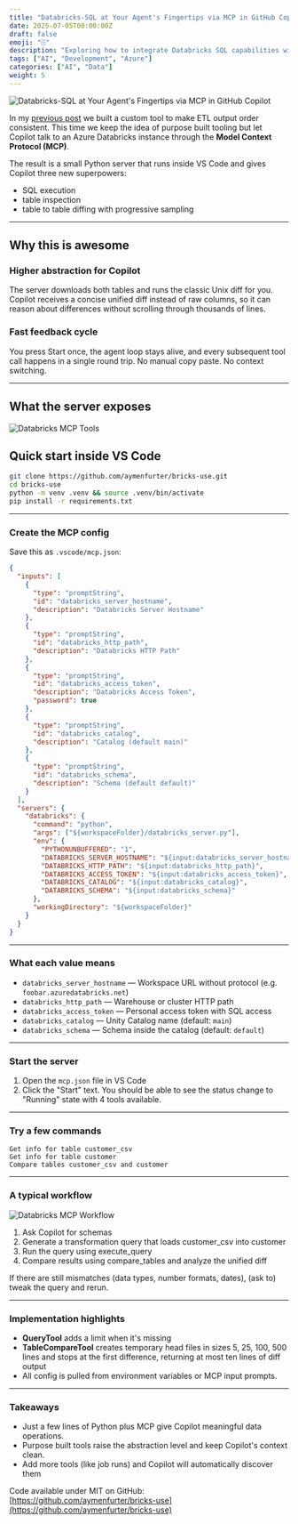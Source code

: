 ```yaml
---
title: "Databricks-SQL at Your Agent's Fingertips via MCP in GitHub Copilot"
date: 2025-07-05T00:00:00Z
draft: false
emoji: "🗄️"
description: "Exploring how to integrate Databricks SQL capabilities with AI agents through the Model Context Protocol (MCP) and GitHub Copilot for enhanced data analysis workflows."
tags: ["AI", "Development", "Azure"]
categories: ["AI", "Data"]
weight: 5
---
```


![Databricks-SQL at Your Agent's Fingertips via MCP in GitHub Copilot](/images/databricks-mcp-cover.png)

In my [previous post](https://www.linkedin.com/pulse/build-tools-prompts-extend-github-copilot-agents-aymen-furter-yo2ie/?trackingId=9mhY20H2RvaJ81RU21xBnw%3D%3D) we built a custom tool to make ETL output order consistent. This time we keep the idea of purpose built tooling but let Copilot talk to an Azure Databricks instance through the **Model Context Protocol (MCP)**.

The result is a small Python server that runs inside VS Code and gives Copilot three new superpowers:

- SQL execution
- table inspection  
- table to table diffing with progressive sampling

---

## Why this is awesome

### Higher abstraction for Copilot

The server downloads both tables and runs the classic Unix diff for you. Copilot receives a concise unified diff instead of raw columns, so it can reason about differences without scrolling through thousands of lines.

### Fast feedback cycle

You press Start once, the agent loop stays alive, and every subsequent tool call happens in a single round trip. No manual copy paste. No context switching.

---

## What the server exposes

![Databricks MCP Tools](/images/databricks-mcp-tools.png)

## Quick start inside VS Code

```bash
git clone https://github.com/aymenfurter/bricks-use.git
cd bricks-use
python -m venv .venv && source .venv/bin/activate
pip install -r requirements.txt
```

---

### Create the MCP config

Save this as `.vscode/mcp.json`:

```json
{
  "inputs": [
    {
      "type": "promptString",
      "id": "databricks_server_hostname",
      "description": "Databricks Server Hostname"
    },
    {
      "type": "promptString",
      "id": "databricks_http_path",
      "description": "Databricks HTTP Path"
    },
    {
      "type": "promptString",
      "id": "databricks_access_token",
      "description": "Databricks Access Token",
      "password": true
    },
    {
      "type": "promptString",
      "id": "databricks_catalog",
      "description": "Catalog (default main)"
    },
    {
      "type": "promptString",
      "id": "databricks_schema",
      "description": "Schema (default default)"
    }
  ],
  "servers": {
    "databricks": {
      "command": "python",
      "args": ["${workspaceFolder}/databricks_server.py"],
      "env": {
        "PYTHONUNBUFFERED": "1",
        "DATABRICKS_SERVER_HOSTNAME": "${input:databricks_server_hostname}",
        "DATABRICKS_HTTP_PATH": "${input:databricks_http_path}",
        "DATABRICKS_ACCESS_TOKEN": "${input:databricks_access_token}",
        "DATABRICKS_CATALOG": "${input:databricks_catalog}",
        "DATABRICKS_SCHEMA": "${input:databricks_schema}"
      },
      "workingDirectory": "${workspaceFolder}"
    }
  }
}
```

---

### What each value means

- `databricks_server_hostname` — Workspace URL without protocol (e.g. `foobar.azuredatabricks.net`)
- `databricks_http_path` — Warehouse or cluster HTTP path
- `databricks_access_token` — Personal access token with SQL access
- `databricks_catalog` — Unity Catalog name (default: `main`)
- `databricks_schema` — Schema inside the catalog (default: `default`)

---

### Start the server

1. Open the `mcp.json` file in VS Code
2. Click the "Start" text. You should be able to see the status change to "Running" state with 4 tools available.

---

### Try a few commands

```
Get info for table customer_csv
Get info for table customer
Compare tables customer_csv and customer
```

---

### A typical workflow

![Databricks MCP Workflow](/images/databricks-mcp-workflow.png)

1. Ask Copilot for schemas
2. Generate a transformation query that loads customer_csv into customer
3. Run the query using execute_query
4. Compare results using compare_tables and analyze the unified diff

If there are still mismatches (data types, number formats, dates), (ask to) tweak the query and rerun.

---

### Implementation highlights

- **QueryTool** adds a limit when it's missing
- **TableCompareTool** creates temporary head files in sizes 5, 25, 100, 500 lines and stops at the first difference, returning at most ten lines of diff output
- All config is pulled from environment variables or MCP input prompts.

---

### Takeaways

- Just a few lines of Python plus MCP give Copilot meaningful data operations.
- Purpose built tools raise the abstraction level and keep Copilot's context clean.
- Add more tools (like job runs) and Copilot will automatically discover them

Code available under MIT on GitHub: [https://github.com/aymenfurter/bricks-use](https://github.com/aymenfurter/bricks-use)
